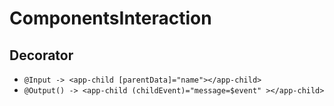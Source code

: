 # ComponentsInteraction

## Decorator

- `@Input -> <app-child [parentData]="name"></app-child>`
- `@Output() -> <app-child (childEvent)="message=$event" ></app-child>`
